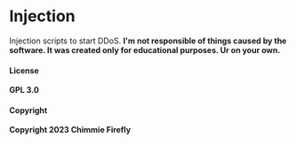 # Injection

Injection scripts to start DDoS. **I'm not responsible of things caused by the software. It was created only for educational purposes. Ur on your own.**

#### License

**GPL 3.0**

#### Copyright

**Copyright 2023 Chimmie Firefly**
